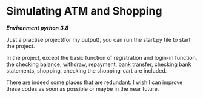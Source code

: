 # Simulating ATM and Shopping

***Environment python 3.8***


 Just a practise project(for my output), you can run the start.py file to start the project.

 In the project, except the basic function of registration and login-in function,
the checking balance, withdraw, repayment, bank transfer, checking bank statements, shopping, checking the shopping-cart are
included.

 There are indeed some places that are redundant. I wish I can improve these codes as soon as possible or maybe in the near future.


